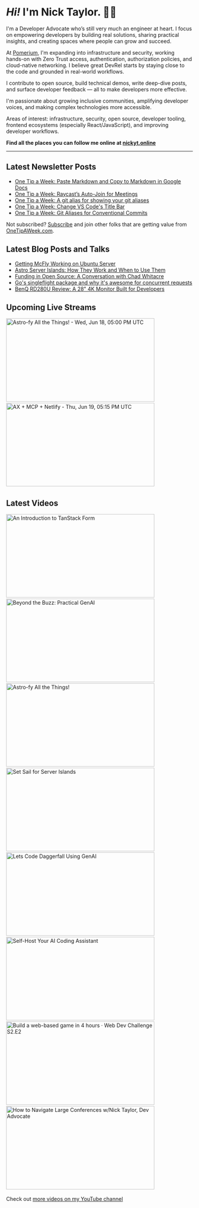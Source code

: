 # <em>Hi!</em> I'm Nick Taylor. 👋🏻

I'm a Developer Advocate who’s still very much an engineer at heart. I focus on empowering developers by building real solutions, sharing practical insights, and creating spaces where people can grow and succeed.

At [Pomerium](https://pomerium.com), I'm expanding into infrastructure and security, working hands-on with Zero Trust access, authentication, authorization policies, and cloud-native networking. I believe great DevRel starts by staying close to the code and grounded in real-world workflows.

I contribute to open source, build technical demos, write deep-dive posts, and surface developer feedback — all to make developers more effective.

I'm passionate about growing inclusive communities, amplifying developer voices, and making complex technologies more accessible.

Areas of interest: infrastructure, security, open source, developer tooling, frontend ecosystems (especially React/JavaScript), and improving developer workflows.

**Find all the places you can follow me online at [nickyt.online](https://nickyt.online)**

---

## Latest Newsletter Posts

<!-- NEWSLETTER-POST-LIST:START -->
- [One Tip a Week: Paste Markdown and Copy to Markdown in Google Docs](https://one-tip-a-week.beehiiv.com/p/one-tip-a-week-paste-markdown-and-copy-to-markdown-in-google-docs)
- [One Tip a Week: Raycast’s Auto-Join for Meetings](https://one-tip-a-week.beehiiv.com/p/one-tip-a-week-raycast-s-auto-join-for-meetings)
- [One Tip a Week: A git alias for showing your git aliases](https://one-tip-a-week.beehiiv.com/p/one-tip-week-git-alias-showing-git-aliases)
- [One Tip a Week: Change VS Code&#39;s Title Bar](https://one-tip-a-week.beehiiv.com/p/one-tip-a-week-change-vs-code-s-title-bar)
- [One Tip a Week: Git Aliases for Conventional Commits](https://one-tip-a-week.beehiiv.com/p/one-tip-a-week-git-aliases-for-conventional-commits)
<!-- NEWSLETTER-POST-LIST:END -->

Not subscribed? [Subscribe](https://onetipaweek.com) and join other folks that are getting value from [OneTipAWeek.com](https://onetipaweek.com).

## Latest Blog Posts and Talks

<!-- BLOG-POST-LIST:START -->
- [Getting McFly Working on Ubuntu Server](https://www.nickyt.co/blog/getting-mcfly-working-on-ubuntu-server-without-losing-your-mind-2k5e/)
- [Astro Server Islands: How They Work and When to Use Them](https://www.nickyt.co/blog/set-sail-for-server-islands-how-they-work-and-when-to-use-them-1p76/)
- [Funding in Open Source: A Conversation with Chad Whitacre](https://www.nickyt.co/blog/funding-in-open-source-a-conversation-with-chad-whitacre-4264/)
- [Go&#39;s singleflight package and why it&#39;s awesome for concurrent requests](https://www.nickyt.co/blog/gos-singleflight-package-and-why-its-awesome-for-concurrent-requests-4122/)
- [BenQ RD280U Review: A 28&quot; 4K Monitor Built for Developers](https://www.nickyt.co/blog/benq-rd280u-review-a-28-4k-monitor-built-for-developers-20d2/)
<!-- BLOG-POST-LIST:END -->

## Upcoming Live Streams

<!-- STREAM-SCHEDULE:START --><aside><a href="https://cfe.dev/talkshows/2full2stack-june2025/" title="Astro-fy All the Things! - Wed, Jun 18, 05:00 PM UTC"><img src="https://cfe.dev/img/banners/2full2stack-061825.png" alt="Astro-fy All the Things! - Wed, Jun 18, 05:00 PM UTC" width="400" height="225" loading="lazy" /></a>&nbsp;&nbsp;<a href="https://www.youtube.com/watch?v=cnPKMjnakvs" title="AX + MCP + Netlify - Thu, Jun 19, 05:15 PM UTC"><img src="https://img.youtube.com/vi/cnPKMjnakvs/maxresdefault.jpg" alt="AX + MCP + Netlify - Thu, Jun 19, 05:15 PM UTC" width="400" height="225" loading="lazy" /></a>&nbsp;&nbsp;</aside><!-- STREAM-SCHEDULE:END -->

## Latest Videos

<!-- VIDEO-LIST:START --><aside><a href="https://www.youtube.com/watch?v=b8FF7RdZeYo" title="An Introduction to TanStack Form"><img src="https://img.youtube.com/vi/b8FF7RdZeYo/maxresdefault.jpg" alt="An Introduction to TanStack Form" width="400" height="225" loading="lazy" /></a>&nbsp;&nbsp;<a href="https://www.youtube.com/watch?v=QkWyB0Z0FwA" title="Beyond the Buzz: Practical GenAI"><img src="https://img.youtube.com/vi/QkWyB0Z0FwA/maxresdefault.jpg" alt="Beyond the Buzz: Practical GenAI" width="400" height="225" loading="lazy" /></a>&nbsp;&nbsp;<a href="https://www.youtube.com/watch?v=18zveZHS_zY" title="Astro-fy All the Things!"><img src="https://img.youtube.com/vi/18zveZHS_zY/maxresdefault.jpg" alt="Astro-fy All the Things!" width="400" height="225" loading="lazy" /></a>&nbsp;&nbsp;<a href="https://www.youtube.com/watch?v=YOjFpR3vrEQ" title="Set Sail for Server Islands"><img src="https://img.youtube.com/vi/YOjFpR3vrEQ/maxresdefault.jpg" alt="Set Sail for Server Islands" width="400" height="225" loading="lazy" /></a>&nbsp;&nbsp;<a href="https://www.youtube.com/watch?v=5Xl3UePlOgw" title="Lets Code Daggerfall Using GenAI"><img src="https://img.youtube.com/vi/5Xl3UePlOgw/maxresdefault.jpg" alt="Lets Code Daggerfall Using GenAI" width="400" height="225" loading="lazy" /></a>&nbsp;&nbsp;<a href="https://www.youtube.com/watch?v=MzNAi14IxdE" title="Self-Host Your AI Coding Assistant"><img src="https://img.youtube.com/vi/MzNAi14IxdE/maxresdefault.jpg" alt="Self-Host Your AI Coding Assistant" width="400" height="225" loading="lazy" /></a>&nbsp;&nbsp;<a href="https://www.youtube.com/watch?v=ftYmXoH0V5I" title="Build a web-based game in 4 hours · Web Dev Challenge S2.E2"><img src="https://img.youtube.com/vi/ftYmXoH0V5I/maxresdefault.jpg" alt="Build a web-based game in 4 hours · Web Dev Challenge S2.E2" width="400" height="225" loading="lazy" /></a>&nbsp;&nbsp;<a href="https://www.youtube.com/watch?v=qs6y5gj-0Is" title="How to Navigate Large Conferences w/Nick Taylor, Dev Advocate"><img src="https://img.youtube.com/vi/qs6y5gj-0Is/maxresdefault.jpg" alt="How to Navigate Large Conferences w/Nick Taylor, Dev Advocate" width="400" height="225" loading="lazy" /></a>&nbsp;&nbsp;</aside><!-- VIDEO-LIST:END -->

Check out [more videos on my YouTube channel](https://www.youtube.com/channel/UCBLlEq0co24VFJIMEHNcPOQ)
